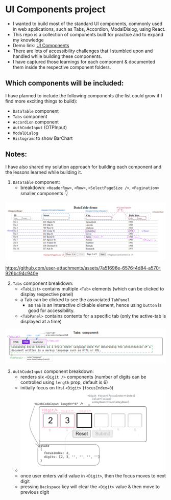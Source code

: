 # UI Components project
  - I wanted to build most of the standard UI components, commonly used in web applications, such as Tabs, Accordion, ModalDialog, using React.
  - This repo is a collection of components built for practice and to expand my knowledge
  - Demo link: <a href="https://ui-components-ts.surge.sh">UI Components</a>
  - There are lots of accessibility challenges that I stumbled upon and handled while building these components.
  - I have captured those learnings for each component & documented them inside the respective component folders.

## Which components will be included:
  I have planned to include the following components (the list could grow if I find more exciting things to build):
  - `DataTable` component
  - `Tabs` component
  - `Accordion` component
  - `AuthCodeInput` (OTPInput) 
  - `ModalDialog`
  - `Histogram`: to show BarChart

## Notes:
  I have also shared my solution approach for building each component and the lessons learned while building it.

 1. `DataTable` component:
     - breakdown: `<HeaderRow>`, `<Row>`, `<SelectPageSize />`, `<Pagination>` smaller components 👇
      
<img src="./src/assets/DataTable_exported_plus.png" />

https://github.com/user-attachments/assets/7a51696e-6576-4d84-a570-926bc94c940e

 2. `Tabs` component breakdown:
    - `<TabList>` contains multiple `<Tab>` elements (which can be clicked to display respective panel) 
    - a Tab can be clicked to see the associated `TabPanel`
      - as `Tab` is an interactive clickable element, hence using `button` is good for accessibility.
    - `<TabPanel>` contains contents for a specific tab (only the active-tab is displayed at a time)
  
 <img src="./src/assets/Tabs_diagram_exported.png" />

 3. `AuthCodeInput` component breakdown:
    - renders six `<Digit />` components (number of digits can be controlled using `length` prop, default is 6)
    - initially focus on first `<Digit>` (`focusIndex=0`)
    - <img src="./src/assets/AuthCodeInput_plus.png" />
    - once user enters valid value in `<Digit>`, then the focus moves to next digit
    - pressing `Backspace` key will clear the `<Digit>` value & then move to previous digit
  
 

